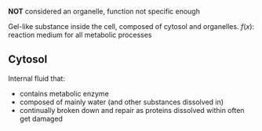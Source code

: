 **NOT** considered an organelle, function not specific enough

Gel-like substance inside the cell, composed of cytosol and organelles.
$f(x)$: reaction medium for all metabolic processes
## Cytosol
Internal fluid that:
- contains metabolic enzyme
- composed of mainly water (and other substances dissolved in)
- continually broken down and repair as proteins dissolved within often get damaged